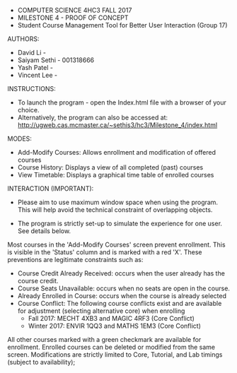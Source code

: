 - COMPUTER SCIENCE 4HC3 FALL 2017
- MILESTONE 4 - PROOF OF CONCEPT
- Student Course Management Tool for Better User Interaction (Group 17)

AUTHORS:
- David Li - 
- Saiyam Sethi - 001318666
- Yash Patel - 
- Vincent Lee - 

INSTRUCTIONS:
- To launch the program - open the Index.html file with a browser of your choice.
- Alternatively, the program can also be accessed at: http://ugweb.cas.mcmaster.ca/~sethis3/hc3/Milestone_4/index.html

MODES:
- Add-Modify Courses: Allows enrollment and modification of offered courses
- Course History: Displays a view of all completed (past) courses
- View Timetable: Displays a graphical time table of enrolled courses

INTERACTION (IMPORTANT):
- Please aim to use maximum window space when using the program. This will help avoid the technical constraint of overlapping objects.

- The program is strictly set-up to simulate the experience for one user. See details below.

Most courses in the 'Add-Modify Courses' screen prevent enrollment. This is visible in the 'Status' column and is marked with a red 'X'.
These preventions are legitimate constraints such as:
- Course Credit Already Received: occurs when the user already has the course credit.
- Course Seats Unavailable: occurs when no seats are open in the course.
- Already Enrolled in Course: occurs when the course is already selected
- Course Conflict: The following course conflicts exist and are available for adjustment (selecting alternative core) when enrolling
  - Fall 2017: MECHT 4XB3 and MAGIC 4RF3 (Core Conflict)
  - Winter 2017: ENVIR 1QQ3 and MATHS 1EM3 (Core Conflict)

All other courses marked with a green checkmark are available for enrollment. Enrolled courses can be deleted or modified from the same screen.
Modifications are strictly limited to Core, Tutorial, and Lab timings (subject to availability);
